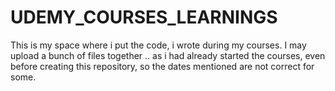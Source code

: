 # UDEMY_COURSES_LEARNINGS

This is my space where i put the code, i wrote during my courses. I may upload a bunch of files together .. as i had already started the courses, even before creating this repository, so the dates mentioned are not correct for some.
